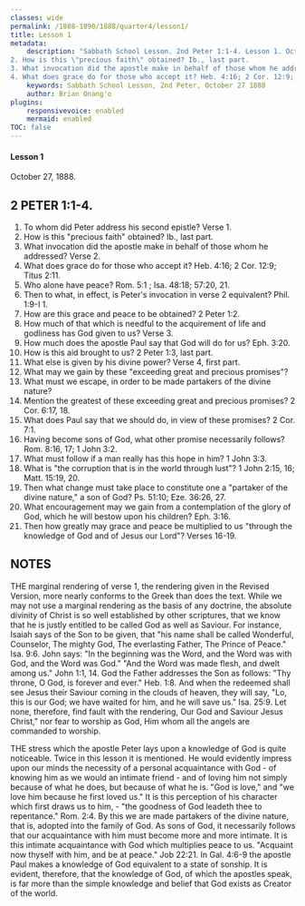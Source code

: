 ```yaml
---
classes: wide
permalink: /1888-1890/1888/quarter4/lesson1/
title: Lesson 1
metadata:
    description: "Sabbath School Lesson. 2nd Peter 1:1-4. Lesson 1. October 27, 1888. 1. To whom did Peter address his second epistle? Verse 1.
2. How is this \"precious faith\" obtained? Ib., last part.
3. What invocation did the apostle make in behalf of those whom he addressed? Verse 2.
4. What does grace do for those who accept it? Heb. 4:16; 2 Cor. 12:9; Titus 2:11."
    keywords: Sabbath School Lesson, 2nd Peter, October 27 1888
    author: Brian Onang'o
plugins:
    responsivevoice: enabled
    mermaid: enabled
TOC: false
---
```


#### Lesson 1

October 27, 1888.

## 2 PETER 1:1-4.

1. To whom did Peter address his second epistle? Verse 1.
2. How is this "precious faith" obtained? Ib., last part.
3. What invocation did the apostle make in behalf of those whom he addressed? Verse 2.
4. What does grace do for those who accept it? Heb. 4:16; 2 Cor. 12:9; Titus 2:11.
5. Who alone have peace? Rom. 5:1 ; Isa. 48:18; 57:20, 21.
6. Then to what, in effect, is Peter's invocation in verse 2 equivalent? Phil. 1:9-I 1.
7. How are this grace and peace to be obtained? 2 Peter 1:2.
8. How much of that which is needful to the acquirement of life and godliness has God given to us? Verse 3.
9. How much does the apostle Paul say that God will do for us? Eph. 3:20.
10. How is this aid brought to us? 2 Peter 1:3, last part.
11. What else is given by his divine power? Verse 4, first part.
12. What may we gain by these "exceeding great and precious promises"?
13. What must we escape, in order to be made partakers of the divine nature?
14. Mention the greatest of these exceeding great and precious promises? 2 Cor. 6:17, 18.
15. What does Paul say that we should do, in view of these promises? 2 Cor. 7:1.
16. Having become sons of God, what other promise necessarily follows? Rom. 8:16, 17; 1 John 3:2.
17. What must follow if a man really has this hope in him? 1 John 3:3.
18. What is "the corruption that is in the world through lust"? 1 John 2:15, 16; Matt. 15:19, 20.
19. Then what change must take place to constitute one a "partaker of the divine nature," a son of God? Ps. 51:10; Eze. 36:26, 27.
20. What encouragement may we gain from a contemplation of the glory of God, which he will bestow upon his children? Eph. 3:16.
21. Then how greatly may grace and peace be multiplied to us "through the knowledge of God and of Jesus our Lord"? Verses 16-19.

## NOTES

THE marginal rendering of verse 1, the rendering given in the Revised Version, more nearly conforms to the Greek than does the text. While we may not use a marginal rendering as the basis of any doctrine, the absolute divinity of Christ is so well established by other scriptures, that we know that he is justly entitled to be called God as well as Saviour. For instance, Isaiah says of the Son to be given, that "his name shall be called Wonderful, Counselor, The mighty God, The everlasting Father, The Prince of Peace." Isa. 9:6. John says: "In the beginning was the Word, and the Word was with God, and the Word was God." "And the Word was made flesh, and dwelt among us." John 1:1, 14. God the Father addresses the Son as follows: "Thy throne, O God, is forever and ever." Heb. 1:8. And when the redeemed shall see Jesus their Saviour coming in the clouds of heaven, they will say, "Lo, this is our God; we have waited for him, and he will save us." Isa. 25:9. Let none, therefore, find fault with the rendering, Our God and Saviour Jesus Christ," nor fear to worship as God, Him whom all the angels are commanded to worship. 

THE stress which the apostle Peter lays upon a knowledge of God is quite noticeable. Twice in this lesson it is mentioned. He would evidently impress upon our minds the necessity of a personal acquaintance with God - of knowing him as we would an intimate friend - and of loving him not simply because of what he does, but because of what he is. "God is love," and "we love him because he first loved us." It is this perception of his character which first draws us to him, - "the goodness of God leadeth thee to repentance." Rom. 2:4. By this we are made partakers of the divine nature, that is, adopted into the family of God. As sons of God, it necessarily follows that our acquaintance with him must become more and more intimate. It is this intimate acquaintance with God which multiplies peace to us. "Acquaint now thyself with him, and be at peace." Job 22:21. In Gal. 4:6-9 the apostle Paul makes a knowledge of God equivalent to a state of sonship. It is evident, therefore, that the knowledge of God, of which the apostles speak, is far more than the simple knowledge and belief that God exists as Creator of the world.
